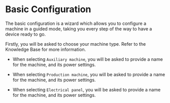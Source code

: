 # Basic Configuration

The basic configuration is a wizard which allows you to configure a machine in a guided mode, taking you every step of the way to have a device ready to go.

Firstly, you will be asked to choose your machine type. Refer to the Knowledge Base for more information.

* When selecting `Auxiliary machine`, you will be asked to provide a name for the machine, and its power settings.

* When selecting `Production machine`, you will be asked to provide a name for the machine, and its power settings.

* When selecting `Electrical panel`, you will be asked to provide a name for the machine, and its power settings.


[//]: # (TODO: Add images)

